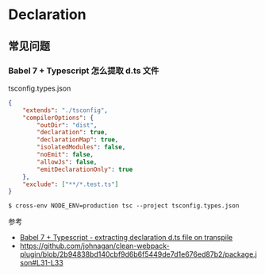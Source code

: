 # Declaration

## 常见问题

### Babel 7 + Typescript 怎么提取 d.ts 文件

tsconfig.types.json

```json
{
    "extends": "./tsconfig",
    "compilerOptions": {
        "outDir": "dist",
        "declaration": true,
        "declarationMap": true,
        "isolatedModules": false,
        "noEmit": false,
        "allowJs": false,
        "emitDeclarationOnly": true
    },
    "exclude": ["**/*.test.ts"]
}
```

```shell
$ cross-env NODE_ENV=production tsc --project tsconfig.types.json
```

参考

- [Babel 7 + Typescript - extracting declaration d.ts file on transpile](https://github.com/babel/babel/issues/9668)
- https://github.com/johnagan/clean-webpack-plugin/blob/2b94838bd140cbf9d6b6f5449de7d1e676ed87b2/package.json#L31-L33
